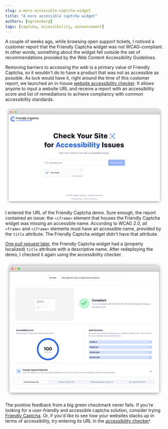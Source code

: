 ```yaml
---
slug: a-more-accessible-captcha-widget
title: "A more accessible captcha widget"
authors: [agreenberg]
tags: [captcha, accessibility, announcement]
---
```


A couple of weeks ago, while browsing open support tickets, I noticed a customer report that the Friendly Captcha widget was not WCAG-compliant. In other words, something about the widget fell outside the set of recommendations provided by the Web Content Accessibility Guidelines.

Removing barriers to accessing the web is a primary value of Friendly Captcha, so it wouldn't do to have a product that was not as accessible as possible. As luck would have it, right around the time of this customer report, we launched an in-house [website accessibility checker](https://accessibilitycheck.friendlycaptcha.com/). It allows anyone to input a website URL and receive a report with an accessibility score and list of remediations to achieve compliancy with common accessibility standards.

![Screenshot of the Friendly Captcha accessibility checker](./a11y-checker.png)

I entered the URL of the Friendly Captcha demo. Sure enough, the report contained an issue: the `<iframe>` element that houses the Friendly Captcha widget was missing an accessible name. According to WCAG 2.0, all `<frame>` and `<iframe>` elements must have an accessible name, provided by the `title` attribute. The Friendly Captcha widget didn't have that attribute.

[One pull request later](https://github.com/FriendlyCaptcha/friendly-captcha-sdk/pull/40), the Friendly Captcha widget had a (properly localized) `title` attribute with a descriptive name. After redeploying the demo, I checked it again using the accessibility checker.

![Screenshot of the accessibility report for the Friendly Captcha demo](./fc-demo-report.png)

The positive feedback from a big green checkmark never fails. If you're looking for a user-friendly and accessible captcha solution, consider trying [Friendly Captcha](https://friendlycaptcha.com/). Or, if you'd like to see how your websites stacks up in terms of accessibility, try entering its URL in the [accessibility checker](https://accessibilitycheck.friendlycaptcha.com/)!
